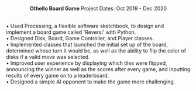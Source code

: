 <p align="center">
  <span><strong>Othello Board Game</strong></span>
  <span>Project Dates: Oct 2019 - Dec 2020</span>
</p>    
<br>
• Used Processing, a flexible software sketchbook, to design and implement a board game called 'Reversi' with Python.<br>    
• Designed Disk, Board, Game Controller, and Player classes.<br>     
• Implemented classes that launched the initial set up of the board, determined whose turn it would be, as well as the ability to flip the color of disks if a valid move was selected.<br>
• Improved user experience by displaying which tiles were flipped, announcing the winner as well as the scores after every game, and inputting results of every game on to a leaderboard.<br>    
• Designed a simple AI opponent to make the game more challenging.


